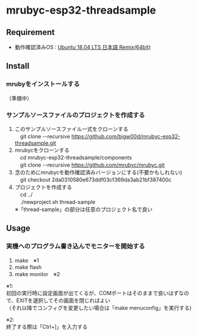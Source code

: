# mrubyc-esp32-threadsample

## Requirement
* 動作確認済みOS : [Ubuntu 18.04 LTS 日本語 Remix(64bit)](https://www.ubuntulinux.jp/News/ubuntu1804-ja-remix)

## Install
			
### mrubyをインストールする

（準備中）
			
### サンプルソースファイルのプロジェクトを作成する
1. このサンプルソースファイル一式をクローンする  
　git clone --recursive https://github.com/bigw00d/mrubyc-esp32-threadsample.git  
1. mrubycをクローンする  
　cd mrubyc-esp32-threadsample/components  
　git clone --recursive https://github.com/mrubyc/mrubyc.git
1. 念のためにmrubycを動作確認済みバージョンにする(不要かもしれない)  
　git checkout 2da0310580e673ddf03cf369da3ab21bf387400c  
1. プロジェクトを作成する  
　cd ../  
　./newproject.sh thread-sample  
  ※「thread-sample」の部分は任意のプロジェクト名で良い
			
## Usage
### 実機へのプログラム書き込んでモニターを開始する
1. make　※1
1. make flash
1. make monitor　※2

  ※1:  
    初回の実行時に設定画面が出てくるが、COMポートはそのままで良いはずなので、EXITを選択してその画面を閉じればよい  
    （それ以降でコンフィグを変更したい場合は「make menuconfig」を実行する)

  ※2:  
    終了する際は「Ctrl+]」を入力する  
